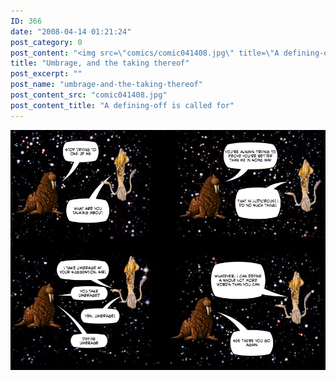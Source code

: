 ```yaml
---
ID: 366
date: "2008-04-14 01:21:24"
post_category: 0
post_content: "<img src=\"comics/comic041408.jpg\" title=\"A defining-off is called for\" />"
title: "Umbrage, and the taking thereof"
post_excerpt: ""
post_name: "umbrage-and-the-taking-thereof"
post_content_src: "comic041408.jpg"
post_content_title: "A defining-off is called for"
---
```



[![A defining-off is called for](/comics-hi-res/comic041408.jpg)](/comics-hi-res/comic041408.jpg)
